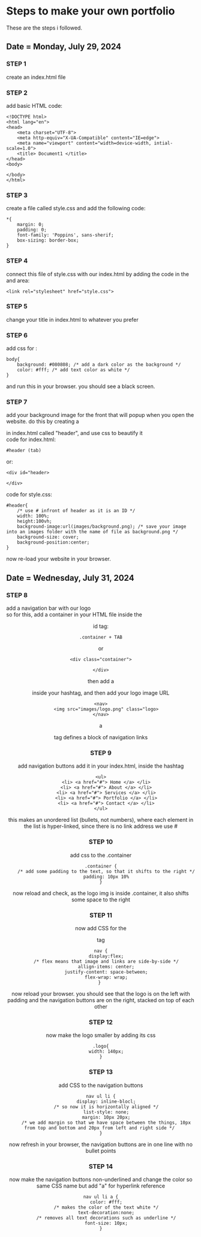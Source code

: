 # Steps to make your own portfolio
These are the steps i followed.    

## **Date** = Monday, July 29, 2024    

### STEP 1
 create an index.html file    

### STEP 2
 add basic HTML code:    
```
<!DOCTYPE html>
<html lang="en">
<head>
    <meta charset="UTF-8">
    <meta http-equiv="X-UA-Compatible" content="IE=edge">
    <meta name="viewport" content="width=device-width, intial-scale=1.0">
    <title> Document1 </title>
</head>
<body>

</body>
</html>
```

### STEP 3
 create a file called style.css and add the following code:
```
*{
    margin: 0;
    padding: 0;
    font-family: 'Poppins', sans-sherif;
    box-sizing: border-box;
}
```

### STEP 4
 connect this file of style.css with our index.html by adding the code in the <head> and </head> area:
```
<link rel="stylesheet" href="style.css">
```

### STEP 5
 change your title in index.html to whatever you prefer

### STEP 6
 add css for <body>:
```
body{
    background: #080808; /* add a dark color as the background */
    color: #fff; /* add text color as white */
}
```
and run this in your browser. you should see a black screen. 

### STEP 7
 add your background image for the front that will popup when you open the website. do this by creating a <div> in index.html called "header", and use css to beautify it    
code for index.html:
```
#header (tab)
```
or:
```
<div id="header>

</div>
```
code for style.css:
```
#header{
    /* use # infront of header as it is an ID */
    width: 100%;
    height:100vh;
    background-image:url(images/background.png); /* save your image into an images folder with the name of file as background.png */
    background-size: cover;
    background-position:center;
}
```
now re-load your website in your browser. 

## **Date** = Wednesday, July 31, 2024

### STEP 8
 add a navigation bar with our logo   
so for this, add a container in your HTML file inside the <header> id tag:
```
.container + TAB
```
or
```
<div class="container">

</div>
```
then add a <nav></nav> inside your <container> hashtag, and then add your logo image URL
```
<nav>
    <img src="images/logo.png" class="logo>
</nav>
```
a <nav> tag defines a block of navigation links

### STEP 9
 add navigation buttons
add it in your index.html, inside the <mav> hashtag
```
<ul>
    <li> <a href="#"> Home </a> </li>
    <li> <a href="#"> About </a> </li>
    <li> <a href="#"> Services </a> </li>
    <li> <a href="#"> Portfolio </a> </li>
    <li> <a href="#"> Contact </a> </li>
</ul>
```
this makes an unordered list (bullets, not numbers), where each element in the list is hyper-linked, since there is no link address we use #

### STEP 10
 add css to the .container
```
.container {
    /* add some padding to the text, so that it shifts to the right */
    padding: 10px 10%
}
```
now reload and check, as the logo img is inside .container, it also shifts some space to the right

### STEP 11
now add CSS for the <nav> tag
```
nav {
    display:flex;
    /* flex means that image and links are side-by-side */
    allign-items: center;
    justify-content: space-between;
    flex-wrap: wrap;
} 
```
now reload your browser. you should see that the logo is on the left with padding and the navigation buttons are on the right, stacked on top of each other

### STEP 12
now make the logo smaller by adding its css
```
.logo{
    width: 140px;
}
```

### STEP 13
add CSS to the navigation buttons
```
nav ul li {
    display: inline-blocl;
    /* so now it is horizontally aligned */
    list-style: none;
    margin: 10px 20px;
    /* we add margin so that we have space between the things, 10px from top and bottom and 20px from left and right side */ 
}
```
now refresh in your browser, the navigation buttons are in one line with no bullet points

### STEP 14
now make the navigation buttons non-underlined and change the color
so same CSS name but add "a" for hyperlink reference
```
nav ul li a {
    color: #fff;
    /* makes the color of the text white */
    text-decoration:none;
    /* removes all text decorations such as underline */
    font-size: 10px;
}
```